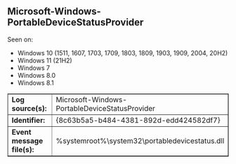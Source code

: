 ## Microsoft-Windows-PortableDeviceStatusProvider

Seen on:
* Windows 10 (1511, 1607, 1703, 1709, 1803, 1809, 1903, 1909, 2004, 20H2)
* Windows 11 (21H2)
* Windows 7
* Windows 8.0
* Windows 8.1

<table border="1" class="docutils">
  <tbody>
    <tr>
      <td><b>Log source(s):</b></td>
      <td>Microsoft-Windows-PortableDeviceStatusProvider</td>
    </tr>
    <tr>
      <td><b>Identifier:</b></td>
      <td>{8c63b5a5-b484-4381-892d-edd424582df7}</td>
    </tr>
    <tr>
      <td><b>Event message file(s):</b></td>
      <td>%systemroot%\system32\portabledevicestatus.dll</td>
    </tr>
  </tbody>
</table>

&nbsp;


